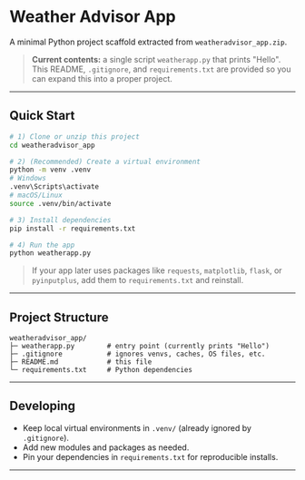 
# Weather Advisor App

A minimal Python project scaffold extracted from `weatheradvisor_app.zip`.

> **Current contents:** a single script `weatherapp.py` that prints "Hello".  
> This README, `.gitignore`, and `requirements.txt` are provided so you can expand this into a proper project.

---

## Quick Start

```bash
# 1) Clone or unzip this project
cd weatheradvisor_app

# 2) (Recommended) Create a virtual environment
python -m venv .venv
# Windows
.venv\Scripts\activate
# macOS/Linux
source .venv/bin/activate

# 3) Install dependencies
pip install -r requirements.txt

# 4) Run the app
python weatherapp.py
```

> If your app later uses packages like `requests`, `matplotlib`, `flask`, or `pyinputplus`, add them to `requirements.txt` and reinstall.

---

## Project Structure

```
weatheradvisor_app/
├─ weatherapp.py        # entry point (currently prints "Hello")
├─ .gitignore           # ignores venvs, caches, OS files, etc.
├─ README.md            # this file
└─ requirements.txt     # Python dependencies
```

---

## Developing

- Keep local virtual environments in `.venv/` (already ignored by `.gitignore`).
- Add new modules and packages as needed.
- Pin your dependencies in `requirements.txt` for reproducible installs.

---


